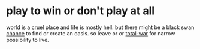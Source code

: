 # play to win or don't play at all
world is a [cruel](./darwin) place and life is mostly hell.
but there might be a black swan [chance](uncertainty.md) to find or create an oasis.
so leave or or [total-war](./fight) for narrow possibility to live.